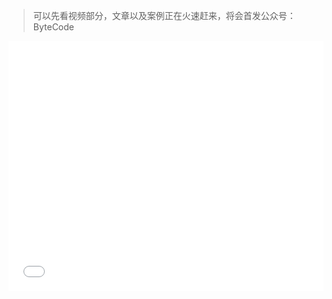> 可以先看视频部分，文章以及案例正在火速赶来，将会首发公众号：ByteCode

<iframe src="//player.bilibili.com/player.html?aid=627799892&bvid=BV1ot4y1e7sy&cid=255999683&page=1" scrolling="no" border="0" frameborder="no" framespacing="0" allowfullscreen="true"  width=100% height=400px' />


